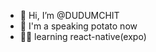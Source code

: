 - 👋 Hi, I’m @DUDUMCHIT
- 🥔 I'm a speaking potato now 
- 🏃‍♂️ learning react-native(expo) 

<!---
DUDUMCHIT/DUDUMCHIT is a ✨ special ✨ repository because its `README.md` (this file) appears on your GitHub profile.
You can click the Preview link to take a look at your changes.
--->

